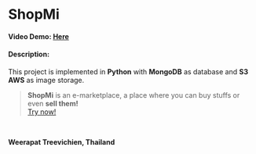 # ShopMi

#### Video Demo: [Here](https://google.com/)

#### Description:

This project is implemented in **Python** with **MongoDB** as database and **S3 AWS** as image storage.


> **ShopMi** is an e-marketplace, a place where you can buy stuffs or even **sell them!**<br>
> [Try now!](https://shopmi.herokuapp.com/) 

<br>

**Weerapat Treevichien, Thailand**
